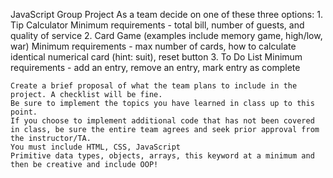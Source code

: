 JavaScript Group Project
	As a team decide on one of these three options:
	1. Tip Calculator
		Minimum requirements - total bill, number of guests, and quality of service
	2. Card Game (examples include memory game, high/low, war)
		Minimum requirements - max number of cards, how to calculate identical numerical card (hint: suit), reset button
	3. To Do List
		Minimum requirements - add an entry, remove an entry, mark entry as complete

	Create a brief proposal of what the team plans to include in the project. A checklist will be fine.
	Be sure to implement the topics you have learned in class up to this point.
	If you choose to implement additional code that has not been covered in class, be sure the entire team agrees and seek prior approval from the instructor/TA.
	You must include HTML, CSS, JavaScript
    Primitive data types, objects, arrays, this keyword at a minimum and then be creative and include OOP!
